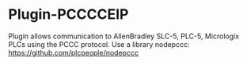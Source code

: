 # Plugin-PCCCCEIP
Plugin allows communication to AllenBradley SLC-5, PLC-5, Micrologix PLCs using the PCCC protocol.
Use a library nodepccc: https://github.com/plcpeople/nodepccc

